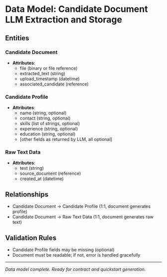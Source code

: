 # Data Model: Candidate Document LLM Extraction and Storage

## Entities

### Candidate Document
- **Attributes**:
  - file (binary or file reference)
  - extracted_text (string)
  - upload_timestamp (datetime)
  - associated_candidate (reference)

### Candidate Profile
- **Attributes**:
  - name (string, optional)
  - contact (string, optional)
  - skills (list of strings, optional)
  - experience (string, optional)
  - education (string, optional)
  - [other fields as returned by LLM, all optional]

### Raw Text Data
- **Attributes**:
  - text (string)
  - source_document (reference)
  - created_at (datetime)

## Relationships
- Candidate Document → Candidate Profile (1:1, document generates profile)
- Candidate Document → Raw Text Data (1:1, document generates raw text)

## Validation Rules
- Candidate Profile fields may be missing (optional)
- Document must be readable; if not, error is handled gracefully

---

*Data model complete. Ready for contract and quickstart generation.*
